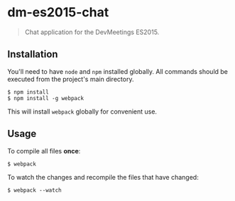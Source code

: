 # dm-es2015-chat

> Chat application for the DevMeetings ES2015.

## Installation

You'll need to have `node` and `npm` installed globally. All commands should be executed from the project's main directory.

```
$ npm install
$ npm install -g webpack
```
This will install `webpack` globally for convenient use.

## Usage

To compile all files **once**:
```
$ webpack
```

To watch the changes and recompile the files that have changed:
```
$ webpack --watch
```
